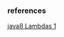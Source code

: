 ### references
[java8 Lambdas 1](https://www.oracle.com/technical-resources/articles/java/architect-lambdas-part2.html)
